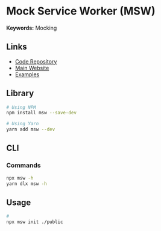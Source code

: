 # Mock Service Worker (MSW)

**Keywords:** Mocking

## Links

- [Code Repository](https://github.com/mswjs/msw)
- [Main Website](https://mswjs.io/)
- [Examples](https://github.com/mswjs/examples/tree/master/examples)

## Library

```sh
# Using NPM
npm install msw --save-dev

# Using Yarn
yarn add msw --dev
```

## CLI

### Commands

```sh
npx msw -h
yarn dlx msw -h
```

## Usage

```sh
#
npx msw init ./public
```
